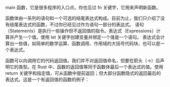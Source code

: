 main 函数，它是很多程序的入口点。你也见过 fn 关键字，它用来声明新函数。

函数体由一系列的语句和一个可选的结尾表达式构成。目前为止，我们只介绍了没有结尾表达式的函数，不过你已经见过作为语句一部分的表达式。
语句（Statements）是执行一些操作但不返回值的指令。表达式（Expressions）计算并产生一个值。使用 let 关键字创建变量并绑定一个值是一个语句。
表达式会计算出一些值，如简单的数学运算、函数调用、作用域的大括号代码块，也可以是一个表达式。

函数可以向调用它的代码返回值。我们并不对返回值命名，但要在箭头（->）后声明它的类型。在 Rust 中，函数的返回值等同于函数体最后一个表达式的值。使用 return 关键字和指定值，可从函数中提前返回；但大部分函数隐式的返回最后的表达式。这是一个有返回值的函数的例子：

